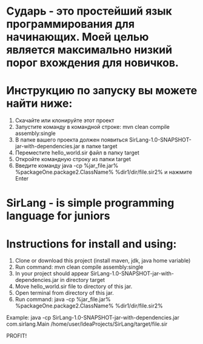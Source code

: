 # Сударь - это простейший язык программирования для начинающих. Моей целью является максимально низкий порог вхождения для новичков.
# Инструкцию по запуску вы можете найти ниже:
1. Скачайте или клонируйте этот проект
2. Запустите команду в командной строке: mvn clean compile assembly:single
3. В папке вашего проекта должен появиться  SirLang-1.0-SNAPSHOT-jar-with-dependencies.jar в папке target
4. Переместите hello_world.sir файл в папку target
5. Откройте командную строку из папки target
6. Введите команду java -cp %jar_file.jar% %packageOne.package2.ClassName% %dir1/dir/file.sir2% и нажмите Enter

# SirLang - is simple programming language for juniors
# Instructions for install and using:
1. Clone or download this project (install maven, jdk, java home variable)
2. Run command:  mvn clean compile assembly:single
3. In your project should appear SirLang-1.0-SNAPSHOT-jar-with-dependencies.jar in directory target
4. Move hello_world.sir file to directory of this jar.
5. Open terminal from directory of this jar.
6. Run command: java -cp %jar_file.jar% %packageOne.package2.ClassName% %dir1/dir/file.sir2%

Example: java -cp SirLang-1.0-SNAPSHOT-jar-with-dependencies.jar com.sirlang.Main /home/user/IdeaProjects/SirLang/target/file.sir

PROFIT!
